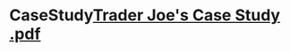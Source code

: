 
# CaseStudy[Trader Joe's Case Study .pdf](https://github.com/user-attachments/files/21746942/Trader.Joe.s.Case.Study.pdf)


